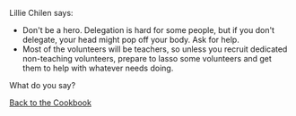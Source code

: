 Lillie Chilen says:
* Don't be a hero. Delegation is hard for some people, but if you don't delegate, your head might pop off your body. Ask for help.
* Most of the volunteers will be teachers, so unless you recruit dedicated non-teaching volunteers, prepare to lasso some volunteers and get them to help with whatever needs doing. 

What do you say?

[Back to the Cookbook](README.md)
